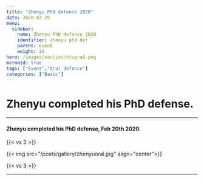 ```yaml
---
title: "Zhenyu PhD defense 2020"
date: 2020-02-20
menu:
  sidebar:
    name: Zhenyu PhD defense 2020
    identifier: zhenyu phd def
    parent: event
    weight: 10
hero: /images/section/ntugrad.png
mermaid: true
tags: ["Event","Oral defence"]
categories: ["Basic"]
---
```

# Zhenyu completed his PhD defense.

---

#### Zhenyu completed his PhD defense, Feb 20th 2020.

{{< vs 3 >}}

{{< img src="/posts/gallery/zhenyuoral.jpg" align="center">}}

{{< vs 3 >}}

---
